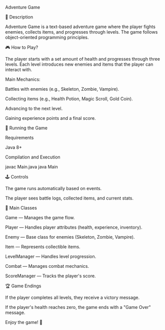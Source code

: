 Adventure Game

📜 Description

Adventure Game is a text-based adventure game where the player fights enemies, collects items, and progresses through levels. The game follows object-oriented programming principles.

🎮 How to Play?

The player starts with a set amount of health and progresses through three levels. Each level introduces new enemies and items that the player can interact with.

Main Mechanics:

Battles with enemies (e.g., Skeleton, Zombie, Vampire).

Collecting items (e.g., Health Potion, Magic Scroll, Gold Coin).

Advancing to the next level.

Gaining experience points and a final score.

🚀 Running the Game

Requirements

Java 8+

Compilation and Execution

javac Main.java
java Main

🕹️ Controls

The game runs automatically based on events.

The player sees battle logs, collected items, and current stats.

🔧 Main Classes

Game — Manages the game flow.

Player — Handles player attributes (health, experience, inventory).

Enemy — Base class for enemies (Skeleton, Zombie, Vampire).

Item — Represents collectible items.

LevelManager — Handles level progression.

Combat — Manages combat mechanics.

ScoreManager — Tracks the player's score.

🏆 Game Endings

If the player completes all levels, they receive a victory message.

If the player's health reaches zero, the game ends with a "Game Over" message.

Enjoy the game! 🎉
